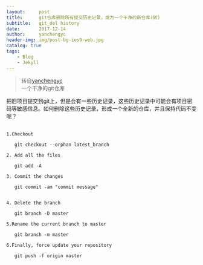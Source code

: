 ```yaml
---
layout:     post
title:      git仓库删除所有提交历史记录，成为一个干净的新仓库(转)
subtitle:   git_del history
date:       2017-12-14
author:     yanchengyc
header-img: img/post-bg-ios9-web.jpg
catalog: true
tags:
    - Blog
    - Jekyll
---
```

> 转自[yanchengyc](http://blog.csdn.net/yc1022/article/details/56487680)   
>一个干净的git仓库

把旧项目提交到git上，但是会有一些历史记录，这些历史记录中可能会有项目密码等敏感信息。如何删除这些历史记录，形成一个全新的仓库，并且保持代码不变呢？  
<br>
```
1.Checkout

   git checkout --orphan latest_branch

2. Add all the files

   git add -A

3. Commit the changes

   git commit -am "commit message"


4. Delete the branch

   git branch -D master

5.Rename the current branch to master

   git branch -m master

6.Finally, force update your repository

   git push -f origin master
```
